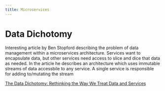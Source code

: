 ```yaml
---
title: Microservices
---
```


# Data Dichotomy

Interesting article by Ben Stopford describing the problem of data management within a microservices architecture.  Services want to encapsulate data, but other services need access to slice and dice that data as needed.  In the article he describes an architecture which uses immutable streams of data accessbile to any service.  A single service is responsible for adding to/mutating the stream

[The Data Dichotomy: Rethinking the Way We Treat Data and Services](https://www.confluent.io/blog/data-dichotomy-rethinking-the-way-we-treat-data-and-services/)